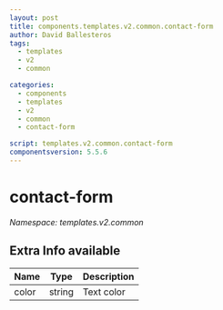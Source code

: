 ```yaml
---
layout: post
title: components.templates.v2.common.contact-form
author: David Ballesteros
tags:
  - templates
  - v2
  - common

categories:
  - components
  - templates
  - v2
  - common
  - contact-form

script: templates.v2.common.contact-form
componentsversion: 5.5.6
---
```

# contact-form

*Namespace: templates.v2.common*

## Extra Info available

| Name | Type | Description |
| --- | --- | --- |
| color | string | Text color |